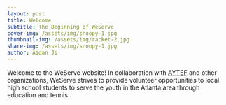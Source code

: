```yaml
---
layout: post
title: Welcome
subtitle: The Beginning of WeServe
cover-img: /assets/img/snoopy-1.jpg
thumbnail-img: /assets/img/racket-2.jpg
share-img: /assets/img/snoopy-1.jpg
author: Aidan Ji
---
```



Welcome to the WeServe website! In collaboration with [AYTEF](https://www.aytef.org/) and other organizations, WeServe strives to provide volunteer opportunities to local high school students to serve the youth in the Atlanta area through education and tennis.
